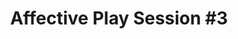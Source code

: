 ---
layout: default
category: session
anchor: affective-play-session-3
title: Affective Play Session &#35;3
permalink: /schedule#affective-play-session-3

day: Saturday
time: 4&colon;30pm - 5&colon;45pm
timeorder: 9
room: Rm. 845

track: Affective Play

talks:
  - A Perfectly Normal Panel About Awkwardness in Games
---